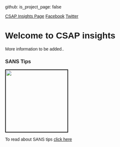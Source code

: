 github:
  is_project_page: false
  
  <head>
<meta name="viewport" content="width=device-width, initial-scale=1">
<style>
body {
  font-family: Arial, Helvetica, sans-serif;
}

.pill-nav a {
  display: inline-block;
  color: black;
  text-align: center;
  padding: 14px;
  text-decoration: none;
  font-size: 17px;
  border-radius: 5px;
}

.pill-nav a:hover {
  background-color: #ddd;
  color: black;
}

.pill-nav a.active {
  background-color: dodgerblue;
  color: white;
}
</style>
</head>
<body>

<div class="pill-nav">
  <a class="active" href="#CSAP Insights Page">CSAP Insights Page</a>
  <a href="https://facebook.com/csapofficial">Facebook</a>
  <a href="https://twitter.com/csapofficial">Twitter</a>
</div>
</body>

# Welcome to CSAP insights

More information to be added..



### SANS Tips
<a href="https://github.com/csapofficial/insights/blob/master/SANS%20free%20tools.pdf"><img border="2" alt="" src="https://user-images.githubusercontent.com/64637338/81290124-2e8dc000-9070-11ea-9375-ae4caa80809a.jpg" width="200" height="200"></a>
<p>To read about SANS tips <a href="https://github.com/csapofficial/insights/blob/master/SANS%20free%20tools.pdf">click here</a></p>





